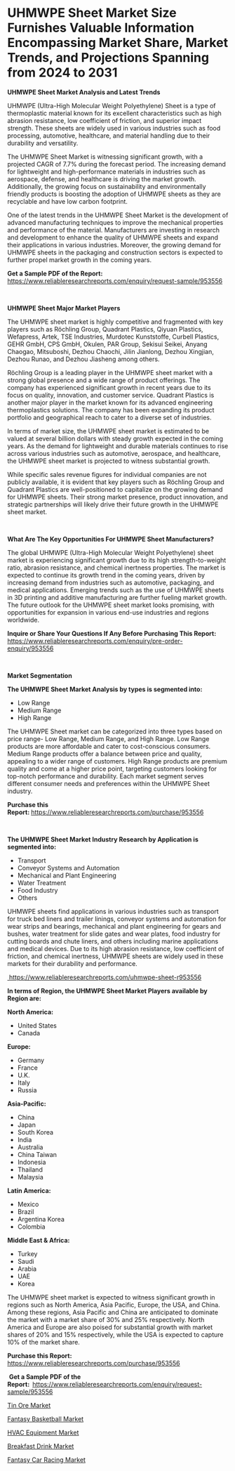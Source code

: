 <p><h1>UHMWPE Sheet Market Size Furnishes Valuable Information Encompassing Market Share, Market Trends, and Projections Spanning from 2024 to 2031</h1></p><p><strong>UHMWPE Sheet Market Analysis and Latest Trends</strong></p>
<p><p>UHMWPE (Ultra-High Molecular Weight Polyethylene) Sheet is a type of thermoplastic material known for its excellent characteristics such as high abrasion resistance, low coefficient of friction, and superior impact strength. These sheets are widely used in various industries such as food processing, automotive, healthcare, and material handling due to their durability and versatility.</p><p>The UHMWPE Sheet Market is witnessing significant growth, with a projected CAGR of 7.7% during the forecast period. The increasing demand for lightweight and high-performance materials in industries such as aerospace, defense, and healthcare is driving the market growth. Additionally, the growing focus on sustainability and environmentally friendly products is boosting the adoption of UHMWPE sheets as they are recyclable and have low carbon footprint.</p><p>One of the latest trends in the UHMWPE Sheet Market is the development of advanced manufacturing techniques to improve the mechanical properties and performance of the material. Manufacturers are investing in research and development to enhance the quality of UHMWPE sheets and expand their applications in various industries. Moreover, the growing demand for UHMWPE sheets in the packaging and construction sectors is expected to further propel market growth in the coming years.</p></p>
<p><strong>Get a Sample PDF of the Report:&nbsp;</strong> <a href="https://www.reliableresearchreports.com/enquiry/request-sample/953556">https://www.reliableresearchreports.com/enquiry/request-sample/953556</a></p>
<p>&nbsp;</p>
<p><strong>UHMWPE Sheet Major Market Players</strong></p>
<p><p>The UHMWPE sheet market is highly competitive and fragmented with key players such as Röchling Group, Quadrant Plastics, Qiyuan Plastics, Wefapress, Artek, TSE Industries, Murdotec Kunststoffe, Curbell Plastics, GEHR GmbH, CPS GmbH, Okulen, PAR Group, Sekisui Seikei, Anyang Chaogao, Mitsuboshi, Dezhou Chaochi, Jilin Jianlong, Dezhou Xingjian, Dezhou Runao, and Dezhou Jiasheng among others. </p><p>Röchling Group is a leading player in the UHMWPE sheet market with a strong global presence and a wide range of product offerings. The company has experienced significant growth in recent years due to its focus on quality, innovation, and customer service. Quadrant Plastics is another major player in the market known for its advanced engineering thermoplastics solutions. The company has been expanding its product portfolio and geographical reach to cater to a diverse set of industries.</p><p>In terms of market size, the UHMWPE sheet market is estimated to be valued at several billion dollars with steady growth expected in the coming years. As the demand for lightweight and durable materials continues to rise across various industries such as automotive, aerospace, and healthcare, the UHMWPE sheet market is projected to witness substantial growth.</p><p>While specific sales revenue figures for individual companies are not publicly available, it is evident that key players such as Röchling Group and Quadrant Plastics are well-positioned to capitalize on the growing demand for UHMWPE sheets. Their strong market presence, product innovation, and strategic partnerships will likely drive their future growth in the UHMWPE sheet market.</p></p>
<p>&nbsp;</p>
<p><strong>What Are The Key Opportunities For UHMWPE Sheet Manufacturers?</strong></p>
<p><p>The global UHMWPE (Ultra-High Molecular Weight Polyethylene) sheet market is experiencing significant growth due to its high strength-to-weight ratio, abrasion resistance, and chemical inertness properties. The market is expected to continue its growth trend in the coming years, driven by increasing demand from industries such as automotive, packaging, and medical applications. Emerging trends such as the use of UHMWPE sheets in 3D printing and additive manufacturing are further fueling market growth. The future outlook for the UHMWPE sheet market looks promising, with opportunities for expansion in various end-use industries and regions worldwide.</p></p>
<p><strong>Inquire or Share Your Questions If Any Before Purchasing This Report:</strong> <a href="https://www.reliableresearchreports.com/enquiry/pre-order-enquiry/953556">https://www.reliableresearchreports.com/enquiry/pre-order-enquiry/953556</a></p>
<p>&nbsp;</p>
<p><strong>Market Segmentation</strong></p>
<p><strong>The UHMWPE Sheet Market Analysis by types is segmented into:</strong></p>
<p><ul><li>Low Range</li><li>Medium Range</li><li>High Range</li></ul></p>
<p><p>The UHMWPE Sheet market can be categorized into three types based on price range- Low Range, Medium Range, and High Range. Low Range products are more affordable and cater to cost-conscious consumers. Medium Range products offer a balance between price and quality, appealing to a wider range of customers. High Range products are premium quality and come at a higher price point, targeting customers looking for top-notch performance and durability. Each market segment serves different consumer needs and preferences within the UHMWPE Sheet industry.</p></p>
<p><strong>Purchase this Report:&nbsp;</strong><a href="https://www.reliableresearchreports.com/purchase/953556">https://www.reliableresearchreports.com/purchase/953556</a></p>
<p>&nbsp;</p>
<p><strong>The UHMWPE Sheet Market Industry Research by Application is segmented into:</strong></p>
<p><ul><li>Transport</li><li>Conveyor Systems and Automation</li><li>Mechanical and Plant Engineering</li><li>Water Treatment</li><li>Food Industry</li><li>Others</li></ul></p>
<p><p>UHMWPE sheets find applications in various industries such as transport for truck bed liners and trailer linings, conveyor systems and automation for wear strips and bearings, mechanical and plant engineering for gears and bushes, water treatment for slide gates and wear plates, food industry for cutting boards and chute liners, and others including marine applications and medical devices. Due to its high abrasion resistance, low coefficient of friction, and chemical inertness, UHMWPE sheets are widely used in these markets for their durability and performance.</p></p>
<p><a href="https://www.reliableresearchreports.com/uhmwpe-sheet-r953556">&nbsp;https://www.reliableresearchreports.com/uhmwpe-sheet-r953556</a></p>
<p><strong>In terms of Region, the UHMWPE Sheet Market Players available by Region are:</strong></p>
<p>
    <p> <strong> North America: </strong>
        <ul>
            <li>United States</li>
            <li>Canada</li>
        </ul>
        </p> 
    <p> <strong> Europe: </strong>
        <ul>
            <li>Germany</li>
            <li>France</li>
            <li>U.K.</li>
            <li>Italy</li>
            <li>Russia</li>
        </ul>
        </p> 
    <p> <strong> Asia-Pacific: </strong>
        <ul>
            <li>China</li>
            <li>Japan</li>
            <li>South Korea</li>
            <li>India</li>
            <li>Australia</li>
            <li>China Taiwan</li>
            <li>Indonesia</li>
            <li>Thailand</li>
            <li>Malaysia</li>
        </ul>
        </p> 
    <p> <strong> Latin America: </strong>
        <ul>
            <li>Mexico</li>
            <li>Brazil</li>
            <li>Argentina Korea</li>
            <li>Colombia</li>
        </ul>
        </p> 
    <p> <strong> Middle East & Africa: </strong>
        <ul>
            <li>Turkey</li>
            <li>Saudi</li>
            <li>Arabia</li>
            <li>UAE</li>
            <li>Korea</li>
        </ul>
    </p>
    </p>
<p><p>The UHMWPE sheet market is expected to witness significant growth in regions such as North America, Asia Pacific, Europe, the USA, and China. Among these regions, Asia Pacific and China are anticipated to dominate the market with a market share of 30% and 25% respectively. North America and Europe are also poised for substantial growth with market shares of 20% and 15% respectively, while the USA is expected to capture 10% of the market share.</p></p>
<p><strong>Purchase this Report: </strong><a href="https://www.reliableresearchreports.com/purchase/953556">https://www.reliableresearchreports.com/purchase/953556</a></p>
<p>&nbsp;<strong>Get a Sample PDF of the Report:&nbsp;&nbsp;</strong><a href="https://www.reliableresearchreports.com/enquiry/request-sample/953556">https://www.reliableresearchreports.com/enquiry/request-sample/953556</a></p>
<p><strong></strong></p>
<p><p><a href="https://www.linkedin.com/pulse/tin-ore-market-trends-focusing-insight-forecast-analysis-2024-nwz3c?trackingId=fBhnMDiORt%2BsV78UOcL%2Ftw%3D%3D">Tin Ore Market</a></p><p><a href="https://github.com/VincentButlerjXXf/Market-Research-Report-List-1/blob/main/fantasy-basketball-market.md">Fantasy Basketball Market</a></p><p><a href="https://www.linkedin.com/pulse/hvac-equipment-market-share-size-trends-industry-analysis-report-ardke?trackingId=JkbwlawnRuuPATsRYtMO2w%3D%3D">HVAC Equipment Market</a></p><p><a href="https://github.com/hlspriggs/Market-Research-Report-List-1/blob/main/breakfast-drink-market.md">Breakfast Drink Market</a></p><p><a href="https://github.com/BurtonGALEN/Market-Research-Report-List-1/blob/main/fantasy-car-racing-market.md">Fantasy Car Racing Market</a></p></p>